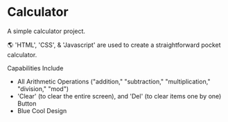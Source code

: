 # Calculator
A simple calculator project.

🌎 'HTML', 'CSS', & 'Javascript' are used to create a straightforward pocket calculator. 

Capabilities Include

- All Arithmetic Operations ("addition," "subtraction," "multiplication," "division," "mod")
- 'Clear' (to clear the entire screen), and 'Del' (to clear items one by one) Button
- Blue Cool Design
